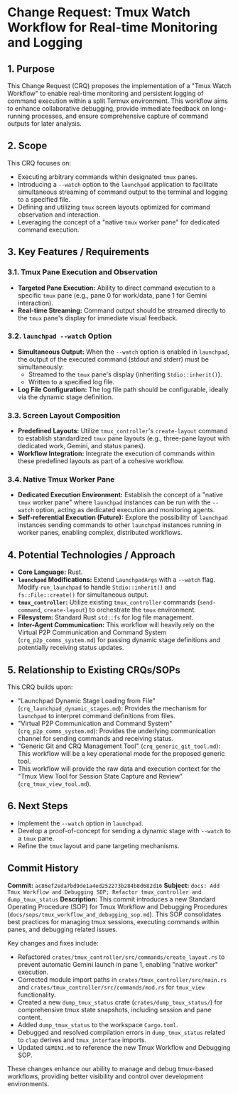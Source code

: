 # Change Request: Tmux Watch Workflow for Real-time Monitoring and Logging

## 1. Purpose
This Change Request (CRQ) proposes the implementation of a "Tmux Watch Workflow" to enable real-time monitoring and persistent logging of command execution within a split Termux environment. This workflow aims to enhance collaborative debugging, provide immediate feedback on long-running processes, and ensure comprehensive capture of command outputs for later analysis.

## 2. Scope
This CRQ focuses on:
*   Executing arbitrary commands within designated `tmux` panes.
*   Introducing a `--watch` option to the `launchpad` application to facilitate simultaneous streaming of command output to the terminal and logging to a specified file.
*   Defining and utilizing `tmux` screen layouts optimized for command observation and interaction.
*   Leveraging the concept of a "native `tmux` worker pane" for dedicated command execution.

## 3. Key Features / Requirements

### 3.1. Tmux Pane Execution and Observation
*   **Targeted Pane Execution:** Ability to direct command execution to a specific `tmux` pane (e.g., pane 0 for work/data, pane 1 for Gemini interaction).
*   **Real-time Streaming:** Command output should be streamed directly to the `tmux` pane's display for immediate visual feedback.

### 3.2. `launchpad --watch` Option
*   **Simultaneous Output:** When the `--watch` option is enabled in `launchpad`, the output of the executed command (stdout and stderr) must be simultaneously:
    *   Streamed to the `tmux` pane's display (inheriting `Stdio::inherit()`).
    *   Written to a specified log file.
*   **Log File Configuration:** The log file path should be configurable, ideally via the dynamic stage definition.

### 3.3. Screen Layout Composition
*   **Predefined Layouts:** Utilize `tmux_controller`'s `create-layout` command to establish standardized `tmux` pane layouts (e.g., three-pane layout with dedicated work, Gemini, and status panes).
*   **Workflow Integration:** Integrate the execution of commands within these predefined layouts as part of a cohesive workflow.

### 3.4. Native Tmux Worker Pane
*   **Dedicated Execution Environment:** Establish the concept of a "native `tmux` worker pane" where `launchpad` instances can be run with the `--watch` option, acting as dedicated execution and monitoring agents.
*   **Self-referential Execution (Future):** Explore the possibility of `launchpad` instances sending commands to other `launchpad` instances running in worker panes, enabling complex, distributed workflows.

## 4. Potential Technologies / Approach
*   **Core Language:** Rust.
*   **`launchpad` Modifications:** Extend `LaunchpadArgs` with a `--watch` flag. Modify `run_launchpad` to handle `Stdio::inherit()` and `fs::File::create()` for simultaneous output.
*   **`tmux_controller`:** Utilize existing `tmux_controller` commands (`send-command`, `create-layout`) to orchestrate the `tmux` environment.
*   **Filesystem:** Standard Rust `std::fs` for log file management.
*   **Inter-Agent Communication:** This workflow will heavily rely on the Virtual P2P Communication and Command System (`crq_p2p_comms_system.md`) for passing dynamic stage definitions and potentially receiving status updates.

## 5. Relationship to Existing CRQs/SOPs
This CRQ builds upon:
*   "Launchpad Dynamic Stage Loading from File" (`crq_launchpad_dynamic_stages.md`): Provides the mechanism for `launchpad` to interpret command definitions from files.
*   "Virtual P2P Communication and Command System" (`crq_p2p_comms_system.md`): Provides the underlying communication channel for sending commands and receiving status.
*   "Generic Git and CRQ Management Tool" (`crq_generic_git_tool.md`): This workflow will be a key operational mode for the proposed generic tool.
*   This workflow will provide the raw data and execution context for the "Tmux View Tool for Session State Capture and Review" (`crq_tmux_view_tool.md`).

## 6. Next Steps
*   Implement the `--watch` option in `launchpad`.
*   Develop a proof-of-concept for sending a dynamic stage with `--watch` to a `tmux` pane.
*   Refine the `tmux` layout and pane targeting mechanisms.






## Commit History

**Commit:** `ac86ef2eda7bd9de1a4ed252273b284b8d682d16`
**Subject:** `docs: Add Tmux Workflow and Debugging SOP; Refactor tmux_controller and dump_tmux_status`
**Description:**
This commit introduces a new Standard Operating Procedure (SOP) for Tmux Workflow and Debugging Procedures (`docs/sops/tmux_workflow_and_debugging_sop.md`). This SOP consolidates best practices for managing tmux sessions, executing commands within panes, and debugging related issues.

Key changes and fixes include:
- Refactored `crates/tmux_controller/src/commands/create_layout.rs` to prevent automatic Gemini launch in pane 1, enabling "native worker" execution.
- Corrected module import paths in `crates/tmux_controller/src/main.rs` and `crates/tmux_controller/src/commands/mod.rs` for `tmux_view` functionality.
- Created a new `dump_tmux_status` crate (`crates/dump_tmux_status/`) for comprehensive tmux state snapshots, including session and pane content.
- Added `dump_tmux_status` to the workspace `Cargo.toml`.
- Debugged and resolved compilation errors in `dump_tmux_status` related to `clap` derives and `tmux_interface` imports.
- Updated `GEMINI.md` to reference the new Tmux Workflow and Debugging SOP.

These changes enhance our ability to manage and debug tmux-based workflows, providing better visibility and control over development environments.